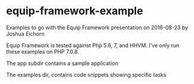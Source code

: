 # equip-framework-example
Examples to go with the Equip Framework presentation on 2016-08-23 by Joshua Eichorn

Equip Framework is tested against Php 5.6, 7, and HHVM.  I've only run these examples on PHP 7.0.8.

The app subdir contains a sample application

The examples dir, contains code snippets showing specific tasks
